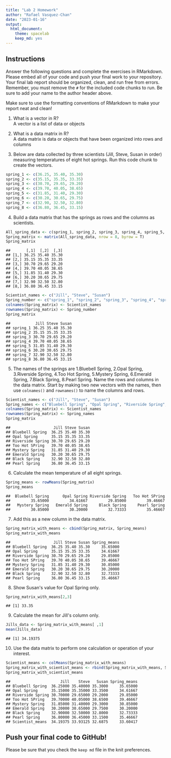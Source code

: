 ```yaml
---
title: "Lab 2 Homework"
author: "Rafael Vasquez-Chan"
date: "2023-01-16"
output:
  html_document: 
    theme: spacelab
    keep_md: yes
---
```


## Instructions
Answer the following questions and complete the exercises in RMarkdown. Please embed all of your code and push your final work to your repository. Your final lab report should be organized, clean, and run free from errors. Remember, you must remove the `#` for the included code chunks to run. Be sure to add your name to the author header above.  

Make sure to use the formatting conventions of RMarkdown to make your report neat and clean!  

1. What is a vector in R?  
A vector is a list of data or objects

2. What is a data matrix in R?  
A data matrix is data or objects that have been organized into rows and columns

3. Below are data collected by three scientists (Jill, Steve, Susan in order) measuring temperatures of eight hot springs. Run this code chunk to create the vectors.  

```r
spring_1 <- c(36.25, 35.40, 35.30)
spring_2 <- c(35.15, 35.35, 33.35)
spring_3 <- c(30.70, 29.65, 29.20)
spring_4 <- c(39.70, 40.05, 38.65)
spring_5 <- c(31.85, 31.40, 29.30)
spring_6 <- c(30.20, 30.65, 29.75)
spring_7 <- c(32.90, 32.50, 32.80)
spring_8 <- c(36.80, 36.45, 33.15)
```

4. Build a data matrix that has the springs as rows and the columns as scientists.  

```r
All_spring_data <- c(spring_1, spring_2, spring_3, spring_4, spring_5, spring_6, spring_7, spring_8)
Spring_matrix <- matrix(All_spring_data, nrow = 8, byrow = T)
Spring_matrix
```

```
##       [,1]  [,2]  [,3]
## [1,] 36.25 35.40 35.30
## [2,] 35.15 35.35 33.35
## [3,] 30.70 29.65 29.20
## [4,] 39.70 40.05 38.65
## [5,] 31.85 31.40 29.30
## [6,] 30.20 30.65 29.75
## [7,] 32.90 32.50 32.80
## [8,] 36.80 36.45 33.15
```

```r
Scientist_names <- c("Jill", "Steve", "Susan")
Spring_number <- c("spring_1", "spring_2", "spring_3", "spring_4", "spring_5", "spring_6", "spring_7", "spring_8")
colnames(Spring_matrix) <- Scientist_names
rownames(Spring_matrix) <- Spring_number
Spring_matrix
```

```
##           Jill Steve Susan
## spring_1 36.25 35.40 35.30
## spring_2 35.15 35.35 33.35
## spring_3 30.70 29.65 29.20
## spring_4 39.70 40.05 38.65
## spring_5 31.85 31.40 29.30
## spring_6 30.20 30.65 29.75
## spring_7 32.90 32.50 32.80
## spring_8 36.80 36.45 33.15
```


5. The names of the springs are 1.Bluebell Spring, 2.Opal Spring, 3.Riverside Spring, 4.Too Hot Spring, 5.Mystery Spring, 6.Emerald Spring, 7.Black Spring, 8.Pearl Spring. Name the rows and columns in the data matrix. Start by making two new vectors with the names, then use `colnames()` and `rownames()` to name the columns and rows.

```r
Scientist_names <- c("Jill", "Steve", "Susan")
Spring_names <- c("Bluebell Spring", "Opal Spring", "Riverside Spring", "Too Hot SPring", "Mystery Spring", "Emerald Spring", "Black Spring", "Pearl Spring")
colnames(Spring_matrix) <- Scientist_names
rownames(Spring_matrix) <- Spring_names
Spring_matrix
```

```
##                   Jill Steve Susan
## Bluebell Spring  36.25 35.40 35.30
## Opal Spring      35.15 35.35 33.35
## Riverside Spring 30.70 29.65 29.20
## Too Hot SPring   39.70 40.05 38.65
## Mystery Spring   31.85 31.40 29.30
## Emerald Spring   30.20 30.65 29.75
## Black Spring     32.90 32.50 32.80
## Pearl Spring     36.80 36.45 33.15
```

6. Calculate the mean temperature of all eight springs.

```r
Spring_means <- rowMeans(Spring_matrix)
Spring_means
```

```
##  Bluebell Spring      Opal Spring Riverside Spring   Too Hot SPring 
##         35.65000         34.61667         29.85000         39.46667 
##   Mystery Spring   Emerald Spring     Black Spring     Pearl Spring 
##         30.85000         30.20000         32.73333         35.46667
```

7. Add this as a new column in the data matrix.  

```r
Spring_matrix_with_means <- cbind(Spring_matrix, Spring_means)
Spring_matrix_with_means
```

```
##                   Jill Steve Susan Spring_means
## Bluebell Spring  36.25 35.40 35.30     35.65000
## Opal Spring      35.15 35.35 33.35     34.61667
## Riverside Spring 30.70 29.65 29.20     29.85000
## Too Hot SPring   39.70 40.05 38.65     39.46667
## Mystery Spring   31.85 31.40 29.30     30.85000
## Emerald Spring   30.20 30.65 29.75     30.20000
## Black Spring     32.90 32.50 32.80     32.73333
## Pearl Spring     36.80 36.45 33.15     35.46667
```

8. Show Susan's value for Opal Spring only.

```r
Spring_matrix_with_means[2,3]
```

```
## [1] 33.35
```

9. Calculate the mean for Jill's column only.  

```r
Jills_data <- Spring_matrix_with_means[ ,1]
mean(Jills_data)
```

```
## [1] 34.19375
```

10. Use the data matrix to perform one calculation or operation of your interest.

```r
Scientist_means <- colMeans(Spring_matrix_with_means)
Spring_matrix_with_scientist_means <- rbind(Spring_matrix_with_means, Scientist_means)
Spring_matrix_with_scientist_means
```

```
##                      Jill    Steve   Susan Spring_means
## Bluebell Spring  36.25000 35.40000 35.3000     35.65000
## Opal Spring      35.15000 35.35000 33.3500     34.61667
## Riverside Spring 30.70000 29.65000 29.2000     29.85000
## Too Hot SPring   39.70000 40.05000 38.6500     39.46667
## Mystery Spring   31.85000 31.40000 29.3000     30.85000
## Emerald Spring   30.20000 30.65000 29.7500     30.20000
## Black Spring     32.90000 32.50000 32.8000     32.73333
## Pearl Spring     36.80000 36.45000 33.1500     35.46667
## Scientist_means  34.19375 33.93125 32.6875     33.60417
```

## Push your final code to GitHub!
Please be sure that you check the `keep md` file in the knit preferences.  
